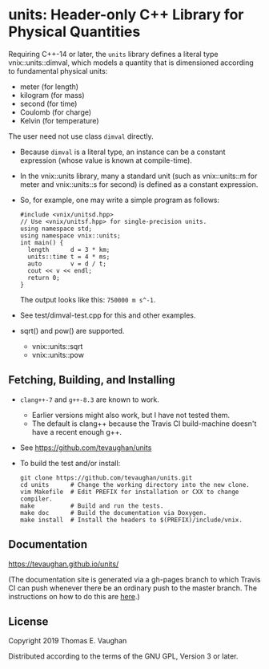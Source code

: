 # units: Header-only C++ Library for Physical Quantities

Requiring C++-14 or later, the `units` library defines a literal type
vnix::units::dimval, which models a quantity that is dimensioned according to
fundamental physical units:

- meter (for length)
- kilogram (for mass)
- second (for time)
- Coulomb (for charge)
- Kelvin (for temperature)

The user need not use class `dimval` directly.

- Because `dimval` is a literal type, an instance can be a constant expression
  (whose value is known at compile-time).

- In the vnix::units library, many a standard unit (such as vnix::units::m for
  meter and vnix::units::s for second) is defined as a constant expression.

- So, for example, one may write a simple program as follows:
  ```
  #include <vnix/unitsd.hpp>
  // Use <vnix/unitsf.hpp> for single-precision units.
  using namespace std;
  using namespace vnix::units;
  int main() {
    length      d = 3 * km;
    units::time t = 4 * ms;
    auto        v = d / t;
    cout << v << endl;
    return 0;
  }
  ```
  The output looks like this: `750000 m s^-1`.

- See  test/dimval-test.cpp  for this and other examples.

- sqrt() and pow() are supported.
    - vnix::units::sqrt
    - vnix::units::pow


## Fetching, Building, and Installing

- `clang++-7` and `g++-8.3` are known to work.
    - Earlier versions might also work, but I have not tested them.
    - The default is clang++ because the Travis CI build-machine doesn't have a
      recent enough g++.

- See https://github.com/tevaughan/units

- To build the test and/or install:

  ```
  git clone https://github.com/tevaughan/units.git
  cd units      # Change the working directory into the new clone.
  vim Makefile  # Edit PREFIX for installation or CXX to change compiler.
  make          # Build and run the tests.
  make doc      # Build the documentation via Doxygen.
  make install  # Install the headers to $(PREFIX)/include/vnix.
  ```


## Documentation

https://tevaughan.github.io/units/

(The documentation site is generated via a gh-pages branch to which Travis CI
can push whenever there be an ordinary push to the master branch.  The
instructions on how to do this are
[here](https://github.com/EmaroLab/docs/wiki/Automatic-deployment-Doxygen-documentation).)


## License

Copyright 2019  Thomas E. Vaughan

Distributed according to the terms of the GNU GPL, Version 3 or later.
